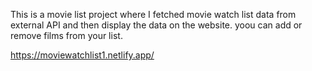 This is a movie list project where I fetched movie watch list data from
external API and then display the data on the website. yoou can add or remove films from your list.

https://moviewatchlist1.netlify.app/
